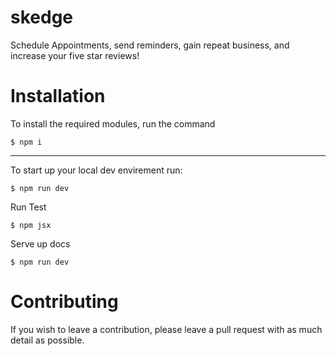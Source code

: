 # skedge

Schedule Appointments, send reminders, gain repeat business, and increase your five star reviews!

# Installation

To install the required modules, run the command

```
$ npm i
```

---

To start up your local dev envirement run:

```
$ npm run dev
```

Run Test

```
$ npm jsx
```

Serve up docs

```
$ npm run dev
```

# Contributing

If you wish to leave a contribution, please leave a pull request with as much detail as possible.
